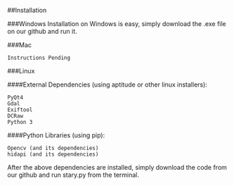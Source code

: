 ##Installation

###Windows
    Installation on Windows is easy, simply download the .exe file on our github and run it.
    
    
###Mac

    Instructions Pending
    
###Linux

####External Dependencies (using aptitude or other linux installers):

    PyQt4
    Gdal
    Exiftool
    DCRaw
    Python 3
    
####Python Libraries (using pip):

    Opencv (and its dependencies)
    hidapi (and its dependencies)
    
After the above dependencies are installed, simply download the code from our github and run stary.py from the terminal.
